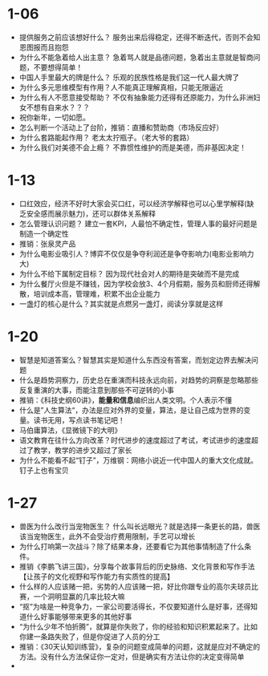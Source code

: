 # 1-06

- 提供服务之前应该想好什么？ 服务出来后得稳定，还得不断迭代，否则不会知恩图报而且抱怨
- 为什么不能急着给人出主意？ 急着骂人就是品德问题，急着出主意就是智商问题，不要想得简单！
- 中国人手里最大的牌是什么？ 乐观的民族性格是我们这一代人最大牌了
- 为什么多元思维模型有作用？人不能真正理解真相，只能无限逼近
- 为什么有人不愿意接受帮助？ 不仅有抽象能力还得有还原能力，为什么非洲妇女不想有自来水？？？
- 祝你新年，一切如愿。 
- 怎么判断一个活动上了台阶，推销：直播和赞助商（市场反应好）
- 为什么套路能起作用？ 老太太拧瓶子。（老大爷的套路）
- 为什么我们对美德不会上瘾？ 不靠惯性维护的而是美德，而非基因决定！

# 1-13

- 口红效应，经济不好时大家会买口红，可以经济学解释也可以心里学解释(缺乏安全感而展示魅力)，还可以群体关系解释
- 怎么管理认识问题？ 建立一套KPI，人最怕不确定性，管理人事的最好问题是制造一个确定性
- 推销：张泉灵产品
- 为什么电影业吸引人？博弈不仅仅是争夺利润还是争夺影响力(电影业影响力大)
- 为什么不给下属制定目标？ 因为现代社会对人的期待是突破而不是完成
- 为什么餐厅火但是不赚钱，因为学校会放3、4个月假期，服务员和厨师还得解散，培训成本高，管理难，积累不出企业能力
- 一盏灯的核心是什么？其实就是点燃另一盏灯，阅读分享就是这样

# 1-20

- 智慧是知道答案么？智慧其实是知道什么东西没有答案，而划定边界去解决问题
- 什么是趋势洞察力，历史总在重演而科技永远向前，对趋势的洞察是忽略那些反复重演的大事，而能注意到那些不可逆转的小事
- 推销：《科技史纲60讲》，**能量和信息**编织出人类文明。个人表示不懂
- 什么是”人生算法“，办法是应对外界的变量，算法，是让自己成为世界的变量。读书无用，写点读书笔记吧！
- 马伯庸算法，《显微镜下的大明》
- 语文教育在往什么方向改革？时代进步的速度超过了考试，考试进步的速度超过了教学，教学的进步又超过了家长
- 为什么不能看不起“钉子”，万维钢：网络小说近一代中国人的重大文化成就。钉子上也有宝贝

# 1-27

- 兽医为什么改行当宠物医生？ 什么叫长远眼光？就是选择一条更长的路，兽医该当宠物医生，此外不会受治疗费用限制，手艺可以增长
- 为什么打响第一次战斗？除了结果本身，还要看它为其他事情制造了什么条件。
- 推销《李鹏飞讲三国》，分享每个故事背后的历史脉络、文化背景和写作手法【让孩子的文化视野和写作能力有实质性的提高】
- 什么样的人应该赌一把，劣势的人应该赌一把，好比你跟专业的高尔夫球员比赛，一个洞明显赢的几率比较大嘛
- “抠”为啥是一种竞争力，一家公司要活得长，不仅要知道什么是好事，还得知道什么好事能够带来更多的其他好事
- “为什么少年不怕折腾”，就算是你失败了，你的经验和知识积累起来了。比如你建一条路失败了，但是你促进了人员的分工
- 推销：《30天认知训练营》，复杂的问题变成简单的问题，这就是应对不确定的方法。没有什么方法保证你一定对，但是确实有方法让你的决定变得简单
- 

